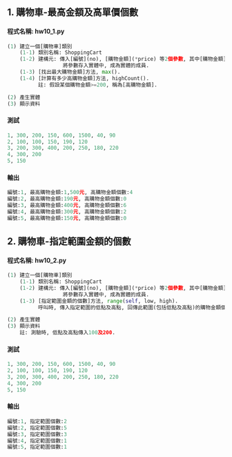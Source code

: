 ## 1. 購物車-最高金額及高單價個數

#### 程式名稱: hw10_1.py
``` python
(1) 建立一個[購物車]類別
    (1-1) 類別名稱: ShoppingCart
    (1-2) 建構元: 傳入[編號](no), [購物金額](*price) 等2個參數, 其中[購物金額]可存入多個參數值.
                  將參數存入實體中, 成為實體的成員.
    (1-3) [找出最大購物金額]方法, max().
    (1-4) [計算有多少高購物金額]方法, highCount().
          註: 假設某個購物金額>=200, 稱為[高購物金額].

(2) 產生實體
(3) 顯示資料
```

#### 測試
``` python
1, 300, 200, 150, 600, 1500, 40, 90
2, 100, 100, 150, 190, 120
3, 200, 300, 400, 200, 250, 180, 220  
4, 300, 200
5, 150  
```

#### 輸出
``` python
編號:1, 最高購物金額:1,500元, 高購物金額個數:4
編號:2, 最高購物金額:190元, 高購物金額個數:0
編號:3, 最高購物金額:400元, 高購物金額個數:6
編號:4, 最高購物金額:300元, 高購物金額個數:2
編號:5, 最高購物金額:150元, 高購物金額個數:0
```


## 2. 購物車-指定範圍金額的個數

#### 程式名稱: hw10_2.py
``` python
(1) 建立一個[購物車]類別
    (1-1) 類別名稱: ShoppingCart
    (1-2) 建構元: 傳入[編號](no), [購物金額](*price) 等2個參數, 其中[購物金額]可存入多個參數值.
                  將參數存入實體中, 成為實體的成員.
    (1-3) [指定範圍金額的個數]方法, range(self, low, high).
          呼叫時, 傳入指定範圍的低點及高點, 回傳此範圍(包括低點及高點)的購物金額個數.    

(2) 產生實體
(3) 顯示資料
    註: 測驗時, 低點及高點傳入100及200. 
```

#### 測試
``` python
1, 300, 200, 150, 600, 1500, 40, 90
2, 100, 100, 150, 190, 120
3, 200, 300, 400, 200, 250, 180, 220  
4, 300, 200
5, 150  
```

#### 輸出
``` python
編號:1, 指定範圍個數:2
編號:2, 指定範圍個數:5
編號:3, 指定範圍個數:3
編號:4, 指定範圍個數:1
編號:5, 指定範圍個數:1
```
